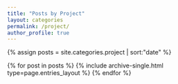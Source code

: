```yaml
---
title: "Posts by Project"
layout: categories
permalink: /project/
author_profile: true
---
```


{% assign posts = site.categories.project | sort:"date" %}

{% for post in posts %}
{% include archive-single.html type=page.entries_layout %}
{% endfor %}
